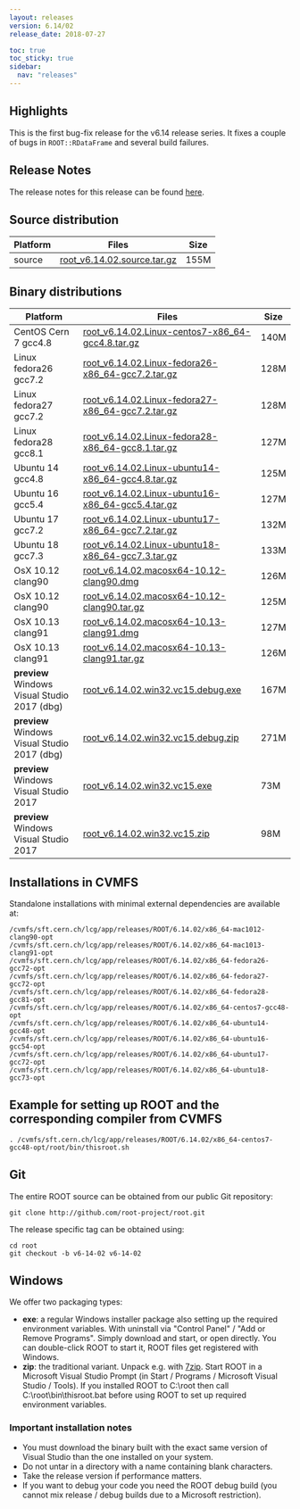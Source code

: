```yaml
---
layout: releases
version: 6.14/02
release_date: 2018-07-27

toc: true
toc_sticky: true
sidebar:
  nav: "releases"
---
```



## Highlights

This is the first bug-fix release for the v6.14 release series. It fixes a couple of bugs in `ROOT::RDataFrame` and several build failures.

## Release Notes

The release notes for this release can be found [here](https://root.cern.ch/doc/v614/release-notes.html#release-6.1402).

## Source distribution

| Platform       | Files | Size |
|-----------|-------|-----|
| source | [root_v6.14.02.source.tar.gz](https://root.cern.ch/download/root_v6.14.02.source.tar.gz) | 155M |


## Binary distributions

| Platform       | Files | Size |
|-----------|-------|-----|
| CentOS Cern 7 gcc4.8 | [root_v6.14.02.Linux-centos7-x86_64-gcc4.8.tar.gz](https://root.cern.ch/download/root_v6.14.02.Linux-centos7-x86_64-gcc4.8.tar.gz) | 140M |
| Linux fedora26 gcc7.2 | [root_v6.14.02.Linux-fedora26-x86_64-gcc7.2.tar.gz](https://root.cern.ch/download/root_v6.14.02.Linux-fedora26-x86_64-gcc7.2.tar.gz) | 128M |
| Linux fedora27 gcc7.2 | [root_v6.14.02.Linux-fedora27-x86_64-gcc7.2.tar.gz](https://root.cern.ch/download/root_v6.14.02.Linux-fedora27-x86_64-gcc7.2.tar.gz) | 128M |
| Linux fedora28 gcc8.1 | [root_v6.14.02.Linux-fedora28-x86_64-gcc8.1.tar.gz](https://root.cern.ch/download/root_v6.14.02.Linux-fedora28-x86_64-gcc8.1.tar.gz) | 127M |
| Ubuntu 14 gcc4.8 | [root_v6.14.02.Linux-ubuntu14-x86_64-gcc4.8.tar.gz](https://root.cern.ch/download/root_v6.14.02.Linux-ubuntu14-x86_64-gcc4.8.tar.gz) | 125M |
| Ubuntu 16 gcc5.4 | [root_v6.14.02.Linux-ubuntu16-x86_64-gcc5.4.tar.gz](https://root.cern.ch/download/root_v6.14.02.Linux-ubuntu16-x86_64-gcc5.4.tar.gz) | 127M |
| Ubuntu 17 gcc7.2 | [root_v6.14.02.Linux-ubuntu17-x86_64-gcc7.2.tar.gz](https://root.cern.ch/download/root_v6.14.02.Linux-ubuntu17-x86_64-gcc7.2.tar.gz) | 132M |
| Ubuntu 18 gcc7.3 | [root_v6.14.02.Linux-ubuntu18-x86_64-gcc7.3.tar.gz](https://root.cern.ch/download/root_v6.14.02.Linux-ubuntu18-x86_64-gcc7.3.tar.gz) | 133M |
| OsX 10.12 clang90 | [root_v6.14.02.macosx64-10.12-clang90.dmg](https://root.cern.ch/download/root_v6.14.02.macosx64-10.12-clang90.dmg) | 126M |
| OsX 10.12 clang90 | [root_v6.14.02.macosx64-10.12-clang90.tar.gz](https://root.cern.ch/download/root_v6.14.02.macosx64-10.12-clang90.tar.gz) | 125M |
| OsX 10.13 clang91 | [root_v6.14.02.macosx64-10.13-clang91.dmg](https://root.cern.ch/download/root_v6.14.02.macosx64-10.13-clang91.dmg) | 127M |
| OsX 10.13 clang91 | [root_v6.14.02.macosx64-10.13-clang91.tar.gz](https://root.cern.ch/download/root_v6.14.02.macosx64-10.13-clang91.tar.gz) | 126M |
| **preview** Windows Visual Studio 2017 (dbg) | [root_v6.14.02.win32.vc15.debug.exe](https://root.cern.ch/download/root_v6.14.02.win32.vc15.debug.exe) | 167M |
| **preview** Windows Visual Studio 2017 (dbg) | [root_v6.14.02.win32.vc15.debug.zip](https://root.cern.ch/download/root_v6.14.02.win32.vc15.debug.zip) | 271M |
| **preview** Windows Visual Studio 2017 | [root_v6.14.02.win32.vc15.exe](https://root.cern.ch/download/root_v6.14.02.win32.vc15.exe) |  73M |
| **preview** Windows Visual Studio 2017 | [root_v6.14.02.win32.vc15.zip](https://root.cern.ch/download/root_v6.14.02.win32.vc15.zip) |  98M |



## Installations in CVMFS
Standalone installations with minimal external dependencies are available at:
~~~
/cvmfs/sft.cern.ch/lcg/app/releases/ROOT/6.14.02/x86_64-mac1012-clang90-opt
/cvmfs/sft.cern.ch/lcg/app/releases/ROOT/6.14.02/x86_64-mac1013-clang91-opt
/cvmfs/sft.cern.ch/lcg/app/releases/ROOT/6.14.02/x86_64-fedora26-gcc72-opt
/cvmfs/sft.cern.ch/lcg/app/releases/ROOT/6.14.02/x86_64-fedora27-gcc72-opt
/cvmfs/sft.cern.ch/lcg/app/releases/ROOT/6.14.02/x86_64-fedora28-gcc81-opt
/cvmfs/sft.cern.ch/lcg/app/releases/ROOT/6.14.02/x86_64-centos7-gcc48-opt
/cvmfs/sft.cern.ch/lcg/app/releases/ROOT/6.14.02/x86_64-ubuntu14-gcc48-opt
/cvmfs/sft.cern.ch/lcg/app/releases/ROOT/6.14.02/x86_64-ubuntu16-gcc54-opt
/cvmfs/sft.cern.ch/lcg/app/releases/ROOT/6.14.02/x86_64-ubuntu17-gcc72-opt
/cvmfs/sft.cern.ch/lcg/app/releases/ROOT/6.14.02/x86_64-ubuntu18-gcc73-opt
~~~


## Example for setting up ROOT and the corresponding compiler from CVMFS
~~~
. /cvmfs/sft.cern.ch/lcg/app/releases/ROOT/6.14.02/x86_64-centos7-gcc48-opt/root/bin/thisroot.sh
~~~

## Git
The entire ROOT source can be obtained from our public Git repository:

~~~
git clone http://github.com/root-project/root.git
~~~
The release specific tag can be obtained using:
~~~
cd root
git checkout -b v6-14-02 v6-14-02
~~~


## Windows
We offer two packaging types:

 * **exe**: a regular Windows installer package also setting up the required environment variables. With uninstall via "Control Panel" / "Add or Remove Programs". Simply download and start, or open directly. You can double-click ROOT to start it, ROOT files get registered with Windows.
 * **zip**: the traditional variant. Unpack e.g. with [7zip](https://www.7-zip.org). Start ROOT in a Microsoft Visual Studio Prompt (in Start / Programs / Microsoft Visual Studio / Tools). If you installed ROOT to C:\root then call C:\root\bin\thisroot.bat before using ROOT to set up required environment variables.

### Important installation notes
 * You must download the binary built with the exact same version of Visual Studio than the one installed on your system.
 * Do not untar in a directory with a name containing blank characters.
 * Take the release version if performance matters.
 * If you want to debug your code you need the ROOT debug build (you cannot mix release / debug builds due to a Microsoft restriction).


